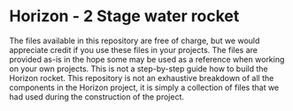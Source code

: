 # Horizon - 2 Stage water rocket
The files available in this repository are free of charge, but we would appreciate credit if you use these files in your projects. 
The files are provided as-is in the hope some may be used as a reference when working on your own projects. This is not a step-by-step guide how to build the Horizon rocket.
This repository is not an exhaustive breakdown of all the components in the Horizon project, it is simply a collection of files that we had used during the construction of the project.
